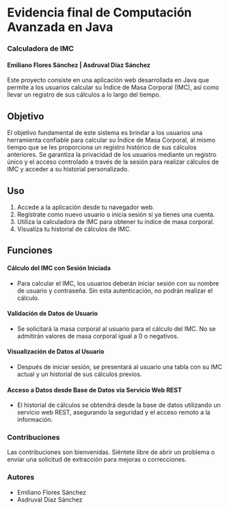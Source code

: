 # Evidencia final de Computación Avanzada en Java
### Calculadora de IMC
#### Emiliano Flores Sánchez | Asdruval Díaz Sánchez
Este proyecto consiste en una aplicación web desarrollada en Java que permite a los usuarios calcular su Índice de Masa Corporal (IMC), así como llevar un registro de sus cálculos a lo largo del tiempo.

## Objetivo
El objetivo fundamental de este sistema es brindar a los usuarios una herramienta confiable para calcular su Índice de Masa Corporal, al mismo tiempo que se les proporciona un registro histórico de sus cálculos anteriores. Se garantiza la privacidad de los usuarios mediante un registro único y el acceso controlado a través de la sesión para realizar cálculos de IMC y acceder a su historial personalizado.

## Uso

1. Accede a la aplicación desde tu navegador web.
2. Regístrate como nuevo usuario o inicia sesión si ya tienes una cuenta.
3. Utiliza la calculadora de IMC para obtener tu índice de masa corporal.
4. Visualiza tu historial de cálculos de IMC.

## Funciones
#### Cálculo del IMC con Sesión Iniciada
* Para calcular el IMC, los usuarios deberán iniciar sesión con su nombre de usuario y contraseña. Sin esta autenticación, no podrán realizar el cálculo.

#### Validación de Datos de Usuario
* Se solicitará la masa corporal al usuario para el cálculo del IMC. No se admitirán valores de masa corporal igual a 0 o negativos.

#### Visualización de Datos al Usuario
* Después de iniciar sesión, se presentará al usuario una tabla con su IMC actual y un historial de sus cálculos previos.

#### Acceso a Datos desde Base de Datos vía Servicio Web REST
* El historial de cálculos se obtendrá desde la base de datos utilizando un servicio web REST, asegurando la seguridad y el acceso remoto a la información.

### Contribuciones
Las contribuciones son bienvenidas. Siéntete libre de abrir un problema o enviar una solicitud de extracción para mejoras o correcciones.

### Autores
- Emiliano Flores Sánchez
- Asdruval Díaz Sánchez
